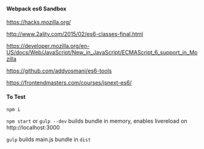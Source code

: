 #### Webpack es6 Sandbox
https://hacks.mozilla.org/

http://www.2ality.com/2015/02/es6-classes-final.html

https://developer.mozilla.org/en-US/docs/Web/JavaScript/New_in_JavaScript/ECMAScript_6_support_in_Mozilla

https://github.com/addyosmani/es6-tools

https://frontendmasters.com/courses/jsnext-es6/

#### To Test
`npm i`

`npm start` or `gulp --dev` builds bundle in memory, enables livereload on http://localhost:3000

`gulp` builds main.js bundle in `dist`
